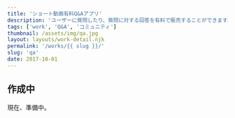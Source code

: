 ```yaml
---
title: 'ショート動画有料Q&Aアプリ'
description: 'ユーザーに質問したり、質問に対する回答を有料で販売することができます。'
tags: ['work', 'Q&A', 'コミュニティ']
thumbnail: /assets/img/qa.jpg
layout: layouts/work-detail.njk
permalink: '/works/{{ slug }}/'
slug: 'qa'
date: 2017-10-01
---
```


## 作成中

現在、準備中。
